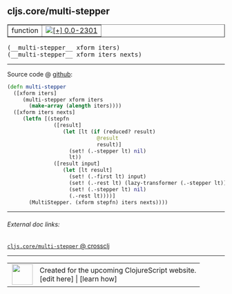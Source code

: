 ## cljs.core/multi-stepper



 <table border="1">
<tr>
<td>function</td>
<td><a href="https://github.com/cljsinfo/cljs-api-docs/tree/0.0-2301"><img valign="middle" alt="[+] 0.0-2301" title="Added in 0.0-2301" src="https://img.shields.io/badge/+-0.0--2301-lightgrey.svg"></a> </td>
</tr>
</table>


 <samp>
(__multi-stepper__ xform iters)<br>
</samp>
 <samp>
(__multi-stepper__ xform iters nexts)<br>
</samp>

---







Source code @ [github](https://github.com/clojure/clojurescript/blob/r3119/src/cljs/cljs/core.cljs#L3469-L3487):

```clj
(defn multi-stepper
  ([xform iters]
     (multi-stepper xform iters
       (make-array (alength iters))))
  ([xform iters nexts]
     (letfn [(stepfn
               ([result]
                  (let [lt (if (reduced? result)
                             @result
                             result)]
                    (set! (.-stepper lt) nil)
                    lt))
               ([result input]
                  (let [lt result]
                    (set! (.-first lt) input)
                    (set! (.-rest lt) (lazy-transformer (.-stepper lt)))
                    (set! (.-stepper lt) nil)
                    (.-rest lt))))]
       (MultiStepper. (xform stepfn) iters nexts))))
```

<!--
Repo - tag - source tree - lines:

 <pre>
clojurescript @ r3119
└── src
    └── cljs
        └── cljs
            └── <ins>[core.cljs:3469-3487](https://github.com/clojure/clojurescript/blob/r3119/src/cljs/cljs/core.cljs#L3469-L3487)</ins>
</pre>

-->

---



###### External doc links:

[`cljs.core/multi-stepper` @ crossclj](http://crossclj.info/fun/cljs.core.cljs/multi-stepper.html)<br>

---

 <table>
<tr><td>
<img valign="middle" align="right" width="48px" src="http://i.imgur.com/Hi20huC.png">
</td><td>
Created for the upcoming ClojureScript website.<br>
[edit here] | [learn how]
</td></tr></table>

[edit here]:https://github.com/cljsinfo/cljs-api-docs/blob/master/cljsdoc/cljs.core_multi-stepper.cljsdoc
[learn how]:https://github.com/cljsinfo/cljs-api-docs/wiki/cljsdoc-files

<!--

This information was too distracting to show to readers, but I'll leave it
commented here since it is helpful to:

- pretty-print the data used to generate this document
- and show how to retrieve that data



The API data for this symbol:

```clj
{:ns "cljs.core",
 :name "multi-stepper",
 :type "function",
 :signature ["[xform iters]" "[xform iters nexts]"],
 :source {:code "(defn multi-stepper\n  ([xform iters]\n     (multi-stepper xform iters\n       (make-array (alength iters))))\n  ([xform iters nexts]\n     (letfn [(stepfn\n               ([result]\n                  (let [lt (if (reduced? result)\n                             @result\n                             result)]\n                    (set! (.-stepper lt) nil)\n                    lt))\n               ([result input]\n                  (let [lt result]\n                    (set! (.-first lt) input)\n                    (set! (.-rest lt) (lazy-transformer (.-stepper lt)))\n                    (set! (.-stepper lt) nil)\n                    (.-rest lt))))]\n       (MultiStepper. (xform stepfn) iters nexts))))",
          :title "Source code",
          :repo "clojurescript",
          :tag "r3119",
          :filename "src/cljs/cljs/core.cljs",
          :lines [3469 3487]},
 :full-name "cljs.core/multi-stepper",
 :full-name-encode "cljs.core_multi-stepper",
 :history [["+" "0.0-2301"]]}

```

Retrieve the API data for this symbol:

```clj
;; from Clojure REPL
(require '[clojure.edn :as edn])
(-> (slurp "https://raw.githubusercontent.com/cljsinfo/cljs-api-docs/catalog/cljs-api.edn")
    (edn/read-string)
    (get-in [:symbols "cljs.core/multi-stepper"]))
```

-->
